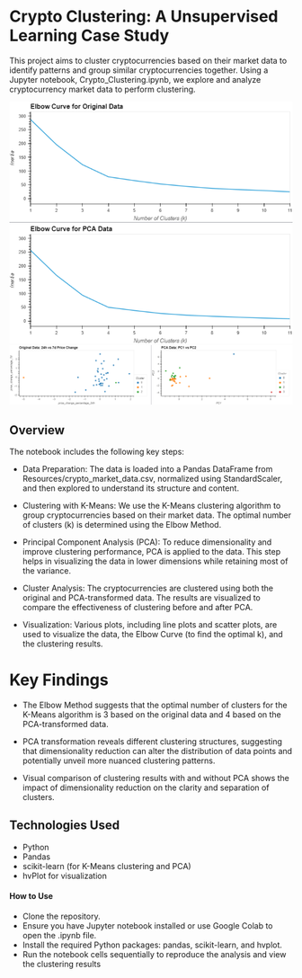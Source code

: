 ﻿# Crypto Clustering: A Unsupervised Learning Case Study
This project aims to cluster cryptocurrencies based on their market data to identify patterns and group similar cryptocurrencies together. Using a Jupyter notebook, Crypto_Clustering.ipynb, we explore and analyze cryptocurrency market data to perform clustering.
<div align="center">
    <img src="https://github.com/Xthe23/CryptoClustering/blob/main/Resources/img1.png">
    <img src="https://github.com/Xthe23/CryptoClustering/blob/main/Resources/img2.png">
</div>


## Overview
The notebook includes the following key steps:

- Data Preparation: The data is loaded into a Pandas DataFrame from Resources/crypto_market_data.csv, normalized using StandardScaler, and then explored to understand its structure and content.

- Clustering with K-Means: We use the K-Means clustering algorithm to group cryptocurrencies based on their market data. The optimal number of clusters (k) is determined using the Elbow Method.

- Principal Component Analysis (PCA): To reduce dimensionality and improve clustering performance, PCA is applied to the data. This step helps in visualizing the data in lower dimensions while retaining most of the variance.

- Cluster Analysis: The cryptocurrencies are clustered using both the original and PCA-transformed data. The results are visualized to compare the effectiveness of clustering before and after PCA.

- Visualization: Various plots, including line plots and scatter plots, are used to visualize the data, the Elbow Curve (to find the optimal k), and the clustering results.

# Key Findings
- The Elbow Method suggests that the optimal number of clusters for the K-Means algorithm is 3 based on the original data and 4 based on the PCA-transformed data.

- PCA transformation reveals different clustering structures, suggesting that dimensionality reduction can alter the distribution of data points and potentially unveil more nuanced clustering patterns.

- Visual comparison of clustering results with and without PCA shows the impact of dimensionality reduction on the clarity and separation of clusters.

## Technologies Used
- Python
- Pandas
- scikit-learn (for K-Means clustering and PCA)
- hvPlot for visualization

#### How to Use
- Clone the repository.
- Ensure you have Jupyter notebook installed or use Google Colab to open the .ipynb file.
- Install the required Python packages: pandas, scikit-learn, and hvplot.
- Run the notebook cells sequentially to reproduce the analysis and view the clustering results
